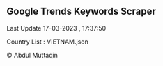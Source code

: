 

## Google Trends Keywords Scraper 
 
Last Update 17-03-2023 , 17:37:50

Country List :
VIETNAM.json



© Abdul Muttaqin 
